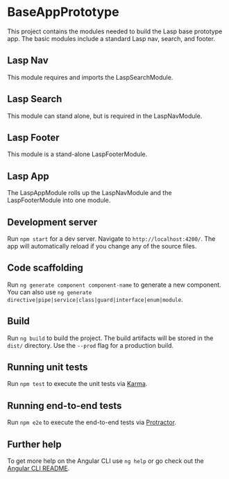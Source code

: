 # BaseAppPrototype

This project contains the modules needed to build the Lasp base prototype app. The basic modules include a standard Lasp nav, search, and footer.

## Lasp Nav

This module requires and imports the LaspSearchModule.

## Lasp Search

This module can stand alone, but is required in the LaspNavModule.

## Lasp Footer

This module is a stand-alone LaspFooterModule.

## Lasp App

The LaspAppModule rolls up the LaspNavModule and the LaspFooterModule into one module.

## Development server

Run `npm start` for a dev server. Navigate to `http://localhost:4200/`. The app will automatically reload if you change any of the source files.

## Code scaffolding

Run `ng generate component component-name` to generate a new component. You can also use `ng generate directive|pipe|service|class|guard|interface|enum|module`.

## Build

Run `ng build` to build the project. The build artifacts will be stored in the `dist/` directory. Use the `--prod` flag for a production build.

## Running unit tests

Run `npm test` to execute the unit tests via [Karma](https://karma-runner.github.io).

## Running end-to-end tests

Run `npm e2e` to execute the end-to-end tests via [Protractor](http://www.protractortest.org/).

## Further help

To get more help on the Angular CLI use `ng help` or go check out the [Angular CLI README](https://github.com/angular/angular-cli/blob/master/README.md).
